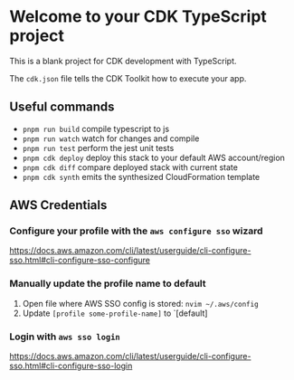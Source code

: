 # Welcome to your CDK TypeScript project

This is a blank project for CDK development with TypeScript.

The `cdk.json` file tells the CDK Toolkit how to execute your app.

## Useful commands

- `pnpm run build` compile typescript to js
- `pnpm run watch` watch for changes and compile
- `pnpm run test` perform the jest unit tests
- `pnpm cdk deploy` deploy this stack to your default AWS account/region
- `pnpm cdk diff` compare deployed stack with current state
- `pnpm cdk synth` emits the synthesized CloudFormation template

## AWS Credentials

### Configure your profile with the `aws configure sso` wizard

https://docs.aws.amazon.com/cli/latest/userguide/cli-configure-sso.html#cli-configure-sso-configure

### Manually update the profile name to default

1. Open file where AWS SSO config is stored: `nvim ~/.aws/config`
2. Update `[profile some-profile-name]` to `[default]

### Login with `aws sso login`

https://docs.aws.amazon.com/cli/latest/userguide/cli-configure-sso.html#cli-configure-sso-login
